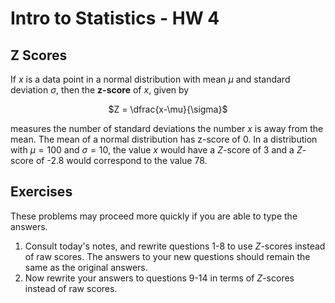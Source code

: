 # Intro to Statistics - HW 4
## Z Scores

If $x$ is a data point in a normal distribution with
mean $\mu$ and standard deviation $\sigma$,
then the **z-score** of $x$, given by

<center>

$Z = \dfrac{x-\mu}{\sigma}$

</center>

measures the number of standard deviations the number
$x$ is away from the mean. The mean of a normal distribution has z-score of $0$. In a distribution with $\mu=100$ and $\sigma=10$, the value $x$ would have a $Z$-score of 3 and a $Z$-score of -2.8 would correspond to the value 78.

## Exercises

These problems may proceed more quickly if you are able to type the answers.

1. Consult today's notes, and rewrite questions 1-8 to use
$Z$-scores instead of raw scores. The answers to your new questions should remain the same as the original answers.
2. Now rewrite your answers to questions 9-14 in terms of $Z$-scores instead of raw scores.